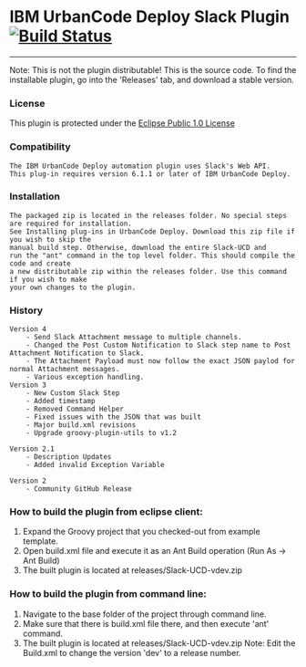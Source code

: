 # IBM UrbanCode Deploy Slack Plugin [![Build Status](https://travis-ci.org/IBM-UrbanCode/Slack-UCD.svg?branch=master)](https://travis-ci.org/IBM-UrbanCode/Slack-UCD)
---
Note: This is not the plugin distributable! This is the source code. To find the installable plugin, go into the 'Releases' tab, and download a stable version.

### License
This plugin is protected under the [Eclipse Public 1.0 License](http://www.eclipse.org/legal/epl-v10.html)

### Compatibility
	The IBM UrbanCode Deploy automation plugin uses Slack's Web API.
	This plug-in requires version 6.1.1 or later of IBM UrbanCode Deploy.

### Installation
	The packaged zip is located in the releases folder. No special steps are required for installation.
	See Installing plug-ins in UrbanCode Deploy. Download this zip file if you wish to skip the
	manual build step. Otherwise, download the entire Slack-UCD and
	run the "ant" command in the top level folder. This should compile the code and create
	a new distributable zip within the releases folder. Use this command if you wish to make
	your own changes to the plugin.

### History
    Version 4
        - Send Slack Attachment message to multiple channels.
        - Changed the Post Custom Notification to Slack step name to Post Attachment Notification to Slack.
        - The Attachment Payload must now follow the exact JSON paylod for normal Attachment messages.
        - Various exception handling.
    Version 3
        - New Custom Slack Step
        - Added timestamp
        - Removed Command Helper
        - Fixed issues with the JSON that was built
        - Major build.xml revisions
        - Upgrade groovy-plugin-utils to v1.2

    Version 2.1
        - Description Updates
        - Added invalid Exception Variable

    Version 2
        - Community GitHub Release

### How to build the plugin from eclipse client:

1. Expand the Groovy project that you checked-out from example template.
2. Open build.xml file and execute it as an Ant Build operation (Run As -> Ant Build)
3. The built plugin is located at releases/Slack-UCD-vdev.zip

### How to build the plugin from command line:

1. Navigate to the base folder of the project through command line.
2. Make sure that there is build.xml file there, and then execute 'ant' command.
3. The built plugin is located at releases/Slack-UCD-vdev.zip
Note: Edit the Build.xml to change the version 'dev' to a release number.
